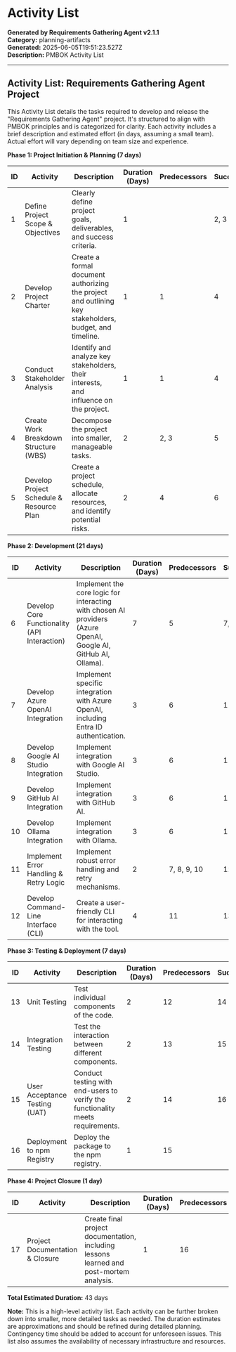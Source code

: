 # Activity List

**Generated by Requirements Gathering Agent v2.1.1**  
**Category:** planning-artifacts  
**Generated:** 2025-06-05T19:51:23.527Z  
**Description:** PMBOK Activity List

---

## Activity List: Requirements Gathering Agent Project

This Activity List details the tasks required to develop and release the "Requirements Gathering Agent" project.  It's structured to align with PMBOK principles and is categorized for clarity.  Each activity includes a brief description and estimated effort (in days, assuming a small team).  Actual effort will vary depending on team size and experience.

**Phase 1: Project Initiation & Planning (7 days)**

| ID | Activity                                      | Description                                                                                                       | Duration (Days) | Predecessors | Successors |
|----|-----------------------------------------------|-------------------------------------------------------------------------------------------------------------------|-----------------|----------------|-------------|
| 1  | Define Project Scope & Objectives             | Clearly define project goals, deliverables, and success criteria.                                                   | 1               |               | 2, 3       |
| 2  | Develop Project Charter                       | Create a formal document authorizing the project and outlining key stakeholders, budget, and timeline.            | 1               | 1             | 4           |
| 3  | Conduct Stakeholder Analysis                  | Identify and analyze key stakeholders, their interests, and influence on the project.                               | 1               | 1             | 4           |
| 4  | Create Work Breakdown Structure (WBS)         | Decompose the project into smaller, manageable tasks.                                                              | 2               | 2, 3           | 5           |
| 5  | Develop Project Schedule & Resource Plan      | Create a project schedule, allocate resources, and identify potential risks.                                          | 2               | 4             | 6           |


**Phase 2: Development (21 days)**

| ID | Activity                                      | Description                                                                                                | Duration (Days) | Predecessors | Successors |
|----|-----------------------------------------------|------------------------------------------------------------------------------------------------------------|-----------------|----------------|-------------|
| 6  | Develop Core Functionality (API Interaction) | Implement the core logic for interacting with chosen AI providers (Azure OpenAI, Google AI, GitHub AI, Ollama). | 7               | 5             | 7, 8, 9, 10 |
| 7  | Develop Azure OpenAI Integration             | Implement specific integration with Azure OpenAI, including Entra ID authentication.                           | 3               | 6             | 11          |
| 8  | Develop Google AI Studio Integration         | Implement integration with Google AI Studio.                                                               | 3               | 6             | 11          |
| 9  | Develop GitHub AI Integration               | Implement integration with GitHub AI.                                                                     | 3               | 6             | 11          |
| 10 | Develop Ollama Integration                   | Implement integration with Ollama.                                                                        | 3               | 6             | 11          |
| 11 | Implement Error Handling & Retry Logic       | Implement robust error handling and retry mechanisms.                                                        | 2               | 7, 8, 9, 10    | 12          |
| 12 | Develop Command-Line Interface (CLI)          | Create a user-friendly CLI for interacting with the tool.                                                  | 4               | 11            | 13          |


**Phase 3: Testing & Deployment (7 days)**

| ID | Activity                                      | Description                                                                                             | Duration (Days) | Predecessors | Successors |
|----|-----------------------------------------------|----------------------------------------------------------------------------------------------------------|-----------------|----------------|-------------|
| 13 | Unit Testing                                  | Test individual components of the code.                                                                    | 2               | 12            | 14          |
| 14 | Integration Testing                           | Test the interaction between different components.                                                       | 2               | 13            | 15          |
| 15 | User Acceptance Testing (UAT)                | Conduct testing with end-users to verify the functionality meets requirements.                              | 2               | 14            | 16          |
| 16 | Deployment to npm Registry                  | Deploy the package to the npm registry.                                                                  | 1               | 15            |             |


**Phase 4: Project Closure (1 day)**

| ID | Activity                                      | Description                                                                                             | Duration (Days) | Predecessors | Successors |
|----|-----------------------------------------------|----------------------------------------------------------------------------------------------------------|-----------------|----------------|-------------|
| 17 | Project Documentation & Closure              | Create final project documentation, including lessons learned and post-mortem analysis.                  | 1               | 16            |             |


**Total Estimated Duration:** 43 days

**Note:** This is a high-level activity list. Each activity can be further broken down into smaller, more detailed tasks as needed.  The duration estimates are approximations and should be refined during detailed planning.  Contingency time should be added to account for unforeseen issues.  This list also assumes the availability of necessary infrastructure and resources.
